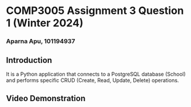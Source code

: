 # COMP3005 Assignment 3 Question 1 (Winter 2024)

### Aparna Apu, 101194937

## Introduction

It is a Python application that connects to a PostgreSQL database (School) and performs specific CRUD (Create, Read, Update, Delete) operations.

## Video Demonstration
